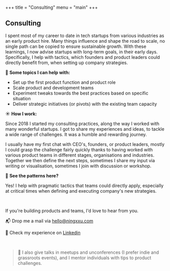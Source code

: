 +++
title = "Consulting"
menu = "main"
+++

## Consulting

I spent most of my career to date in tech startups from various industries as an early product hire. Many things influence and shape the road to scale, no single path can be copied to ensure sustainable growth. With these learnings, I now advise startups with long-term goals, in their early days. Specifically, I help with tactics, which founders and product leaders could directly benefit from, when setting up company strategies.


🍒 **Some topics I can help with:**

* Set up the first product function and product role
* Scale product and development teams
* Experiment tweaks towards the best practices based on specific situation
* Deliver strategic initiatives (or pivots) with the existing team capacity

☀️ **How I work:**

Since 2018 I started my consulting practices, along the way I worked with many wonderful startups. I got to share my experiences and ideas, to tackle a wide range of challenges. It was a humble and rewarding journey.

I usually have my first chat with CEO's, founders, or product leaders, mostly I could grasp the challenge fairly quickly thanks to having worked with various product teams in different stages, organisations and industries. Together we then define the next steps, sometimes I share my input via writing or visualisation, sometimes I join with discussion or workshop.

🌳 **See the patterns here?**

Yes! I help with pragmatic tactics that teams could directly apply, especially at critical times when defining and executing company's new strategies.

&nbsp;

If you're building products and teams, I'd love to hear from you.

📬 Drop me a mail via [hello@ningxxu.com](mailto:hello@ningxxu.com)

🧶 Check my experience on [Linkedin](https://www.linkedin.com/in/ningxxu/)

&nbsp;

> 📝 I also give talks in meetups and unconferences (I prefer indie and grassroots events), and I mentor individuals with tips to product challenges.